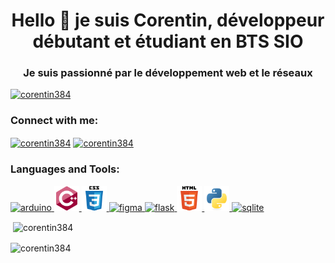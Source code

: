 <h1 align="center">Hello 👋 je suis Corentin, développeur débutant et étudiant en BTS SIO</h1>
<h3 align="center">Je suis passionné par le développement web et le réseaux</h3>

<p align="left"> <a href="https://twitter.com/corentin384" target="blank"><img src="https://img.shields.io/twitter/follow/corentin384?logo=twitter&style=for-the-badge" alt="corentin384" /></a> </p>

<h3 align="left">Connect with me:</h3>
<p align="left">
<a href="https://twitter.com/corentin384" target="blank"><img align="center" src="https://raw.githubusercontent.com/rahuldkjain/github-profile-readme-generator/master/src/images/icons/Social/twitter.svg" alt="corentin384" height="30" width="40" /></a>
<a href="https://instagram.com/corentin384" target="blank"><img align="center" src="https://raw.githubusercontent.com/rahuldkjain/github-profile-readme-generator/master/src/images/icons/Social/instagram.svg" alt="corentin384" height="30" width="40" /></a>
</p>

<h3 align="left">Languages and Tools:</h3>
<p align="left"> <a href="https://www.arduino.cc/" target="_blank"> <img src="https://cdn.worldvectorlogo.com/logos/arduino-1.svg" alt="arduino" width="40" height="40"/> </a> <a href="https://www.w3schools.com/cpp/" target="_blank"> <img src="https://raw.githubusercontent.com/devicons/devicon/master/icons/cplusplus/cplusplus-original.svg" alt="cplusplus" width="40" height="40"/> </a> <a href="https://www.w3schools.com/css/" target="_blank"> <img src="https://raw.githubusercontent.com/devicons/devicon/master/icons/css3/css3-original-wordmark.svg" alt="css3" width="40" height="40"/> </a> <a href="https://www.figma.com/" target="_blank"> <img src="https://www.vectorlogo.zone/logos/figma/figma-icon.svg" alt="figma" width="40" height="40"/> </a> <a href="https://flask.palletsprojects.com/" target="_blank"> <img src="https://www.vectorlogo.zone/logos/pocoo_flask/pocoo_flask-icon.svg" alt="flask" width="40" height="40"/> </a> <a href="https://www.w3.org/html/" target="_blank"> <img src="https://raw.githubusercontent.com/devicons/devicon/master/icons/html5/html5-original-wordmark.svg" alt="html5" width="40" height="40"/> </a> <a href="https://www.python.org" target="_blank"> <img src="https://raw.githubusercontent.com/devicons/devicon/master/icons/python/python-original.svg" alt="python" width="40" height="40"/> </a> <a href="https://www.sqlite.org/" target="_blank"> <img src="https://www.vectorlogo.zone/logos/sqlite/sqlite-icon.svg" alt="sqlite" width="40" height="40"/> </a> </p>

<p>&nbsp;<img align="center" src="https://github-readme-stats.vercel.app/api?username=corentin384&show_icons=true&theme=dark&title_color=2431eb&text_color=473af2&bg_color=ffffff&locale=fr" alt="corentin384" /></p>

<p><img align="center" src="https://github-readme-streak-stats.herokuapp.com/?user=corentin384&" alt="corentin384" /></p>
